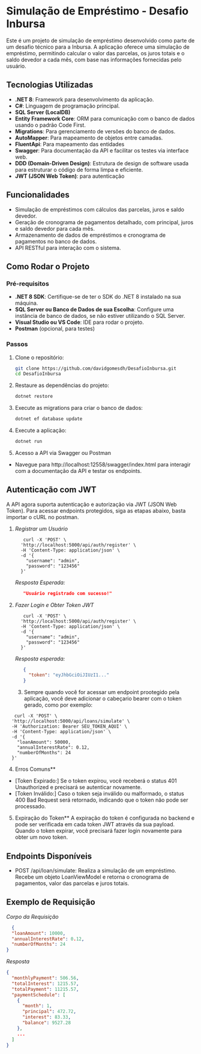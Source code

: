 # Simulação de Empréstimo - Desafio Inbursa

Este é um projeto de simulação de empréstimo desenvolvido como parte de um desafio técnico para a Inbursa. A aplicação oferece uma simulação de empréstimo, permitindo calcular o valor das parcelas, os juros totais e o saldo devedor a cada mês, com base nas informações fornecidas pelo usuário.

## Tecnologias Utilizadas

- **.NET 8**: Framework para desenvolvimento da aplicação.
- **C#**: Linguagem de programação principal.
- **SQL Server (LocalDB)**
- **Entity Framework Core**: ORM para comunicação com o banco de dados usando o padrão Code First.
- **Migrations**: Para gerenciamento de versões do banco de dados.
- **AutoMapper**: Para mapeamento de objetos entre camadas.
- **FluentApi**: Para mapeamento das entidades
- **Swagger**: Para documentação da API e facilitar os testes via interface web.
- **DDD (Domain-Driven Design)**: Estrutura de design de software usada para estruturar o código de forma limpa e eficiente.
- **JWT (JSON Web Token)**: para autenticação

## Funcionalidades

- Simulação de empréstimos com cálculos das parcelas, juros e saldo devedor.
- Geração de cronograma de pagamentos detalhado, com principal, juros e saldo devedor para cada mês.
- Armazenamento de dados de empréstimos e cronograma de pagamentos no banco de dados.
- API RESTful para interação com o sistema.

## Como Rodar o Projeto

### Pré-requisitos

- **.NET 8 SDK**: Certifique-se de ter o SDK do .NET 8 instalado na sua máquina.
- **SQL Server ou Banco de Dados de sua Escolha**: Configure uma instância de banco de dados, se não estiver utilizando o SQL Server.
- **Visual Studio ou VS Code**: IDE para rodar o projeto.
- **Postman** (opcional, para testes)

### Passos

1. Clone o repositório:
   ```bash
   git clone https://github.com/davidgomesdh/DesafioInbursa.git
   cd DesafioInbursa

2. Restaure as dependências do projeto:
   ```bash
   dotnet restore

3. Execute as migrations para criar o banco de dados:
   ```bash
   dotnet ef database update

4. Execute a aplicação:
   ```bash
   dotnet run

5. Acesso a API via Swagger ou Postman
  - Navegue para http://localhost:12558/swagger/index.html para interagir com a documentação da API e testar os endpoints.

## Autenticação com JWT
A API agora suporta autenticação e autorização via JWT (JSON Web Token). Para acessar endpoints protegidos, siga as etapas abaixo, basta importar o cURL no postman.

1. *Registrar um Usuário*
   ```curl
      curl -X 'POST' \
     'http://localhost:5000/api/auth/register' \
     -H 'Content-Type: application/json' \
     -d '{
       "username": "admin",
       "password": "123456"
     }'
   ```

   *Resposta Esperada:*
   ```json
      "Usuário registrado com sucesso!"
   ```

2. *Fazer Login e Obter Token JWT*
   ```curl
      curl -X 'POST' \
     'http://localhost:5000/api/auth/register' \
     -H 'Content-Type: application/json' \
     -d '{
       "username": "admin",
       "password": "123456"
     }'
   ```

   *Resposta esperada:*
   ```json
      {
        "token": "eyJhbGciOiJIUzI1..."
      }

   ```

   3. Sempre quando você for acessar um endpoint prootegido pela aplicação, você deve adicionar o cabeçario bearer com o token gerado, como por exemplo:

```curl
   curl -X 'POST' \
  'http://localhost:5000/api/loans/simulate' \
  -H 'Authorization: Bearer SEU_TOKEN_AQUI' \
  -H 'Content-Type: application/json' \
  -d '{
    "loanAmount": 50000,
    "annualInterestRate": 0.12,
    "numberOfMonths": 24
  }'

```

4. Erros Comuns**
- [Token Expirado:] Se o token expirou, você receberá o status 401 Unauthorized e precisará se autenticar novamente.
- [Token Inválido:] Caso o token seja inválido ou malformado, o status 400 Bad Request será retornado, indicando que o token não pode ser processado.

5. Expiração do Token**
A expiração do token é configurada no backend e pode ser verificada em cada token JWT através da sua payload. Quando o token expirar, você precisará fazer login novamente para obter um novo token.

## Endpoints Disponíveis
  - POST /api/loan/simulate: Realiza a simulação de um empréstimo. Recebe um objeto LoanViewModel e retorna o cronograma de pagamentos, valor das parcelas e juros totais.

## Exemplo de Requisição
*Corpo da Requisição*
```json
  {
  "loanAmount": 10000,
  "annualInterestRate": 0.12,
  "numberOfMonths": 24
}
```

*Resposta*
```json
{
  "monthlyPayment": 506.56,
  "totalInterest": 1215.57,
  "totalPayment": 11215.57,
  "paymentSchedule": [
    {
      "month": 1,
      "principal": 472.72,
      "interest": 83.33,
      "balance": 9527.28
    },
    ...
  ]
}
```
